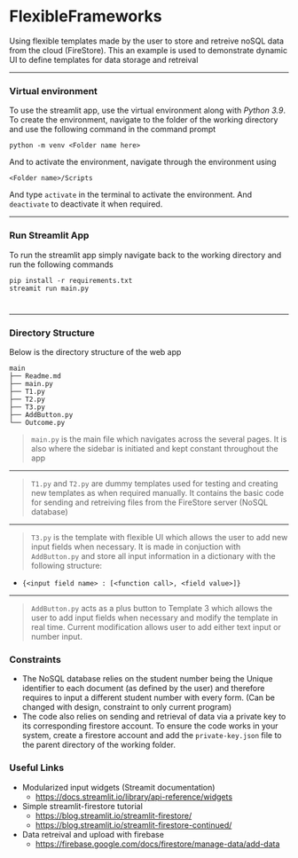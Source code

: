 # FlexibleFrameworks

Using flexible templates made by the user to store and retreive noSQL data from the cloud (FireStore). This an example is used to demonstrate dynamic UI to define templates for data storage and retreival

---

### Virtual environment

To use the streamlit app, use the virtual environment along with *Python 3.9*. To create the environment, navigate to the folder of the working directory and use the following command in the command prompt

``` python -m venv <Folder name here> ```

And to activate the environment, navigate through the environment using

```<Folder name>/Scripts```

And type `activate` in the terminal to activate the environment. And `deactivate` to deactivate it when required.

---

### Run Streamlit App

To run the streamlit app simply navigate back to the working directory and run the following commands

```
pip install -r requirements.txt
streamit run main.py
```
# 
---

### Directory Structure

Below is the directory structure of the web app

```
main
├── Readme.md
├── main.py
├── T1.py
├── T2.py
├── T3.py
├── AddButton.py
└── Outcome.py
```

> `main.py` is the main file which navigates across the several pages. It is also where the sidebar is initiated and kept constant throughout the app
---

> `T1.py` and `T2.py` are dummy templates used for testing and creating new templates as when required manually. It contains the basic code for sending and retreiving files from the FireStore server (NoSQL database)
---

> `T3.py` is the template with flexible UI which allows the user to add new input fields when necessary. It is made in conjuction with `AddButton.py` and store all input information in a dictionary with the following structure:
 - `{<input field name> : [<function call>, <field value>]}`
---
 
 > `AddButton.py` acts as a plus button to Template 3 which allows the user to add input fields when necessary and modify the template in real time. Current modification allows user to add either text input or number input.


### Constraints

- The NoSQL database relies on the student number being the Unique identifier to each document (as defined by the user) and therefore requires to input a different student number with every form. (Can be changed with design, constraint to only current program)
- The code also relies on sending and retrieval of data via a private key to its corresponding firestore account. To ensure the code works in your system, create a firestore account and add the `private-key.json` file to the parent directory of the working folder. 

### Useful Links

- Modularized input widgets (Streamit documentation)
  - https://docs.streamlit.io/library/api-reference/widgets
- Simple streamlit-firestore tutorial
  - https://blog.streamlit.io/streamlit-firestore/
  - https://blog.streamlit.io/streamlit-firestore-continued/
- Data retreival and upload with firebase
  - https://firebase.google.com/docs/firestore/manage-data/add-data
